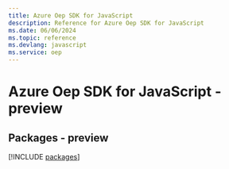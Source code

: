 ```yaml
---
title: Azure Oep SDK for JavaScript
description: Reference for Azure Oep SDK for JavaScript
ms.date: 06/06/2024
ms.topic: reference
ms.devlang: javascript
ms.service: oep
---
```

# Azure Oep SDK for JavaScript - preview
## Packages - preview
[!INCLUDE [packages](oep-index.md)]
